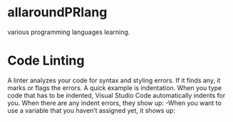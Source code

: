 # allaroundPRlang
various programming languages learning.

# Code Linting
 A linter analyzes your code for syntax and styling errors. If it finds any, it marks or flags the errors. A quick example is indentation. When you type code that has to be indented, Visual Studio Code automatically indents for you. When there are any indent errors, they show up:
 -When you want to use a variable that you haven’t assigned yet, it shows up:
